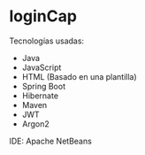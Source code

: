 # loginCap

Tecnologías usadas: 

- Java
- JavaScript
- HTML (Basado en una plantilla)
- Spring Boot
- Hibernate
- Maven
- JWT
- Argon2

IDE: Apache NetBeans
